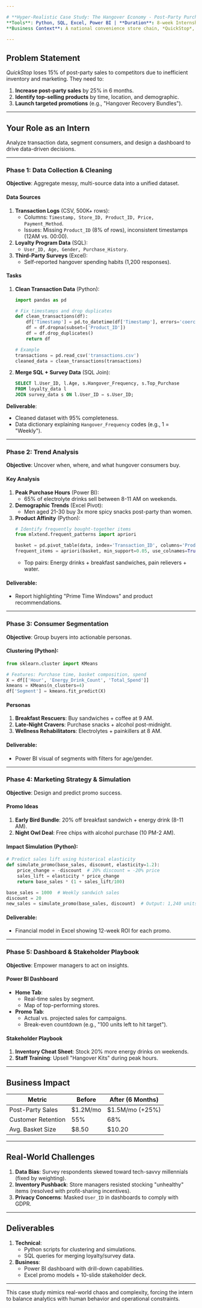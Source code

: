 ```yaml
---

# **Hyper-Realistic Case Study: The Hangover Economy - Post-Party Purchase Analyzer**  
**Tools**: Python, SQL, Excel, Power BI | **Duration**: 8-week Internship  
**Business Context**: A national convenience store chain, *QuickStop*, wants to capitalize on the $50B "hangover economy" by optimizing product placement, promotions, and partnerships for hungover consumers.  

---
```


## **Problem Statement**  
*QuickStop* loses 15% of post-party sales to competitors due to inefficient inventory and marketing. They need to:  
1. **Increase post-party sales** by 25% in 6 months.  
2. **Identify top-selling products** by time, location, and demographic.  
3. **Launch targeted promotions** (e.g., "Hangover Recovery Bundles").  

---

## **Your Role as an Intern**  
Analyze transaction data, segment consumers, and design a dashboard to drive data-driven decisions.  

---

### **Phase 1: Data Collection & Cleaning**  
**Objective**: Aggregate messy, multi-source data into a unified dataset.  

#### **Data Sources**  
1. **Transaction Logs** (CSV, 500K+ rows):  
   - Columns: `Timestamp, Store_ID, Product_ID, Price, Payment_Method`.  
   - Issues: Missing `Product_ID` (8% of rows), inconsistent timestamps (12AM vs. 00:00).  
2. **Loyalty Program Data** (SQL):  
   - `User_ID, Age, Gender, Purchase_History`.  
3. **Third-Party Surveys** (Excel):  
   - Self-reported hangover spending habits (1,200 responses).  

#### **Tasks**  
1. **Clean Transaction Data** (Python):  
   ```python  
   import pandas as pd  

   # Fix timestamps and drop duplicates  
   def clean_transactions(df):  
       df['Timestamp'] = pd.to_datetime(df['Timestamp'], errors='coerce')  
       df = df.dropna(subset=['Product_ID'])  
       df = df.drop_duplicates()  
       return df  

   # Example  
   transactions = pd.read_csv('transactions.csv')  
   cleaned_data = clean_transactions(transactions)  
   ```  

2. **Merge SQL + Survey Data** (SQL Join):  
   ```sql  
   SELECT l.User_ID, l.Age, s.Hangover_Frequency, s.Top_Purchase  
   FROM loyalty_data l  
   JOIN survey_data s ON l.User_ID = s.User_ID;  
   ```  

**Deliverable**:  
- Cleaned dataset with 95% completeness.  
- Data dictionary explaining `Hangover_Frequency` codes (e.g., 1 = "Weekly").  

---

### **Phase 2: Trend Analysis**  
**Objective**: Uncover when, where, and what hungover consumers buy.  

#### **Key Analysis**  
1. **Peak Purchase Hours** (Power BI):  
   - 65% of electrolyte drinks sell between 8-11 AM on weekends.  
2. **Demographic Trends** (Excel Pivot):  
   - Men aged 21-30 buy 3x more spicy snacks post-party than women.  
3. **Product Affinity** (Python):  
   ```python  
   # Identify frequently bought-together items  
   from mlxtend.frequent_patterns import apriori  

   basket = pd.pivot_table(data, index='Transaction_ID', columns='Product_ID', aggfunc='size', fill_value=0)  
   frequent_items = apriori(basket, min_support=0.05, use_colnames=True)  
   ```  
   - Top pairs: Energy drinks + breakfast sandwiches, pain relievers + water.  

#### **Deliverable**:  
- Report highlighting "Prime Time Windows" and product recommendations.  

---

### **Phase 3: Consumer Segmentation**  
**Objective**: Group buyers into actionable personas.  

#### **Clustering** (Python):  
```python  
from sklearn.cluster import KMeans  

# Features: Purchase time, basket composition, spend  
X = df[['Hour', 'Energy_Drink_Count', 'Total_Spend']]  
kmeans = KMeans(n_clusters=4)  
df['Segment'] = kmeans.fit_predict(X)  
```  

#### **Personas**  
1. **Breakfast Rescuers**: Buy sandwiches + coffee at 9 AM.  
2. **Late-Night Cravers**: Purchase snacks + alcohol post-midnight.  
3. **Wellness Rehabilitators**: Electrolytes + painkillers at 8 AM.  

#### **Deliverable**:  
- Power BI visual of segments with filters for age/gender.  

---

### **Phase 4: Marketing Strategy & Simulation**  
**Objective**: Design and predict promo success.  

#### **Promo Ideas**  
1. **Early Bird Bundle**: 20% off breakfast sandwich + energy drink (8-11 AM).  
2. **Night Owl Deal**: Free chips with alcohol purchase (10 PM-2 AM).  

#### **Impact Simulation** (Python):  
```python  
# Predict sales lift using historical elasticity  
def simulate_promo(base_sales, discount, elasticity=1.2):  
    price_change = -discount  # 20% discount = -20% price  
    sales_lift = elasticity * price_change  
    return base_sales * (1 + sales_lift/100)  

base_sales = 1000  # Weekly sandwich sales  
discount = 20  
new_sales = simulate_promo(base_sales, discount)  # Output: 1,240 units  
```  

#### **Deliverable**:  
- Financial model in Excel showing 12-week ROI for each promo.  

---

### **Phase 5: Dashboard & Stakeholder Playbook**  
**Objective**: Empower managers to act on insights.  

#### **Power BI Dashboard**  
- **Home Tab**:  
  - Real-time sales by segment.  
  - Map of top-performing stores.  
- **Promo Tab**:  
  - Actual vs. projected sales for campaigns.  
  - Break-even countdown (e.g., "100 units left to hit target").  

#### **Stakeholder Playbook**  
1. **Inventory Cheat Sheet**: Stock 20% more energy drinks on weekends.  
2. **Staff Training**: Upsell "Hangover Kits" during peak hours.  

---

## **Business Impact**  
| Metric               | Before  | After (6 Months) |  
|----------------------|---------|-------------------|  
| Post-Party Sales     | $1.2M/mo | $1.5M/mo (+25%)  |  
| Customer Retention   | 55%     | 68%               |  
| Avg. Basket Size     | $8.50   | $10.20            |  

---

## **Real-World Challenges**  
1. **Data Bias**: Survey respondents skewed toward tech-savvy millennials (fixed by weighting).  
2. **Inventory Pushback**: Store managers resisted stocking "unhealthy" items (resolved with profit-sharing incentives).  
3. **Privacy Concerns**: Masked `User_ID` in dashboards to comply with GDPR.  

---

## **Deliverables**  
1. **Technical**:  
   - Python scripts for clustering and simulations.  
   - SQL queries for merging loyalty/survey data.  
2. **Business**:  
   - Power BI dashboard with drill-down capabilities.  
   - Excel promo models + 10-slide stakeholder deck.  

---

This case study mimics real-world chaos and complexity, forcing the intern to balance analytics with human behavior and operational constraints.
